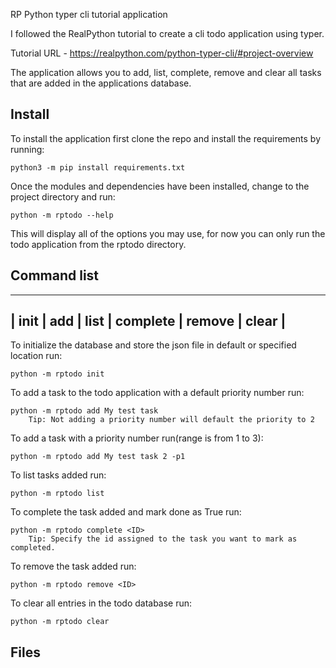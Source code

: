 RP Python typer cli tutorial application

I followed the RealPython tutorial to create a cli todo application using typer.

Tutorial URL -  https://realpython.com/python-typer-cli/#project-overview


The application allows you to add, list, complete, remove and clear all tasks that are added in the applications database.


## Install

To install the application first clone the repo and install the requirements by running:

	python3 -m pip install requirements.txt

Once the modules and dependencies have been installed, change to the project directory and run:

	python -m rptodo --help


This will display all of the options you may use, for now you can only run the todo application from the rptodo directory.



## Command list

-------------------------------------------------
| init | add | list | complete | remove | clear |  
-------------------------------------------------


To initialize the database and store the json file in default or specified location run:

	python -m rptodo init


To add a task to the todo application with a default priority number run:

	python -m rptodo add My test task
		Tip: Not adding a priority number will default the priority to 2


To add a task with a priority number run(range is from 1 to 3):

	python -m rptodo add My test task 2 -p1


To list tasks added run:

	python -m rptodo list


To complete the task added and mark done as True run:

	python -m rptodo complete <ID>
		Tip: Specify the id assigned to the task you want to mark as completed.


To remove the task added run:

	python -m rptodo remove <ID>


To clear all entries in the todo database run:

	python -m rptodo clear



## Files






